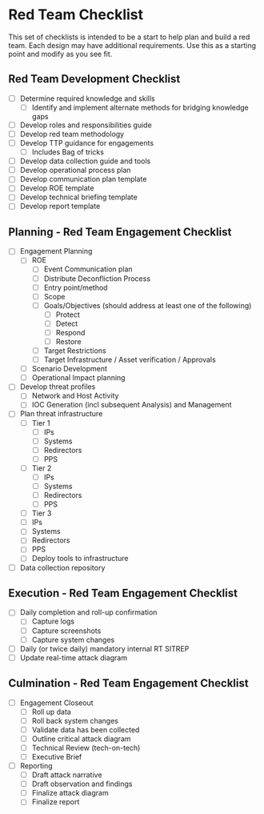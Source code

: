 # Red Team Checklist
This set of checklists is intended to be a start to help plan and build a red team. Each design may have additional requirements. Use this as a starting point and modify as you see fit.

## Red Team Development Checklist
- &#9744; Determine required knowledge and skills
	- &#9744; Identify and implement alternate methods for bridging knowledge gaps
- &#9744; Develop roles and responsibilities guide
- &#9744; Develop red team methodology
- &#9744; Develop TTP guidance for engagements
	- &#9744; Includes Bag of tricks
- &#9744; Develop data collection guide and tools
- &#9744; Develop operational process plan
- &#9744; Develop communication plan template
- &#9744; Develop ROE template
- &#9744; Develop technical briefing template
- &#9744; Develop report template

## Planning - Red Team Engagement Checklist
- &#9744; Engagement Planning
	- &#9744; ROE
		- &#9744; Event Communication plan
		- &#9744; Distribute Deconfliction Process
		- &#9744; Entry point/method
		- &#9744; Scope
		- &#9744; Goals/Objectives (should address at least one of the following)
			- &#9744; Protect
			- &#9744; Detect
			- &#9744; Respond
			- &#9744; Restore
		- &#9744; Target Restrictions
		- &#9744; Target Infrastructure / Asset verification / Approvals
	- &#9744; Scenario Development
	- &#9744; Operational Impact planning
- &#9744; Develop threat profiles
	- &#9744; Network and Host Activity
	- &#9744; IOC Generation (incl subsequent Analysis) and Management
- &#9744; Plan threat infrastructure
    - &#9744; Tier 1
       - &#9744; IPs
       - &#9744; Systems
       - &#9744; Redirectors
       - &#9744; PPS
    - &#9744; Tier 2
      - &#9744; IPs
      - &#9744; Systems
      - &#9744; Redirectors
      - &#9744; PPS
    - &#9744; Tier 3
     - &#9744; IPs
     - &#9744; Systems
     - &#9744; Redirectors
     - &#9744; PPS
	- &#9744; Deploy tools to infrastructure
- &#9744; Data collection repository


## Execution - Red Team Engagement Checklist
- &#9744; Daily completion and roll-up confirmation
	- &#9744; Capture logs
	- &#9744; Capture screenshots
	- &#9744; Capture system changes
- &#9744; Daily (or twice daily) mandatory internal RT SITREP
- &#9744; Update real-time attack diagram


## Culmination - Red Team Engagement Checklist
- &#9744; Engagement Closeout
    - &#9744; Roll up data
    - &#9744; Roll back system changes
    - &#9744; Validate data has been collected
    - &#9744; Outline critical attack diagram
    - &#9744; Technical Review (tech-on-tech)
    - &#9744; Executive Brief
- &#9744; Reporting
    - &#9744; Draft attack narrative
    - &#9744; Draft observation and findings
    - &#9744; Finalize attack diagram
    - &#9744; Finalize report

